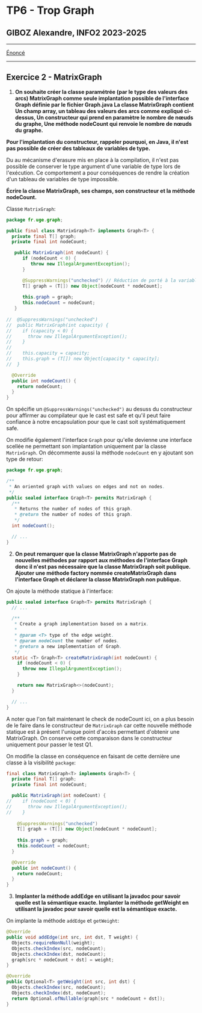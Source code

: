 # TP6 - Trop Graph
## GIBOZ Alexandre, INFO2 2023-2025
***

[Énoncé](https://www-igm.univ-mlv.fr/ens/IR/IR2/2023-2024/JavaAvance/td06.php)
***

## Exercice 2 - MatrixGraph

1. **On souhaite créer la classe paramétrée (par le type des valeurs des arcs) MatrixGraph comme seule implantation possible de l'interface Graph définie par le fichier Graph.java
   La classe MatrixGraph contient
   Un champ array, un tableau des valeurs des arcs comme expliqué ci-dessus,
   Un constructeur qui prend en paramètre le nombre de nœuds du graphe,
   Une méthode nodeCount qui renvoie le nombre de nœuds du graphe.**

**Pour l'implantation du constructeur, rappeler pourquoi, en Java, il n'est pas possible de créer des tableaux de variables de type.**

Du au mécanisme d'erasure mis en place à la compilation, il n'est pas possible de conserver le type argument d'une variable de type lors de l'exécution.
Ce comportement a pour conséquences de rendre la création d'un tableau de variables de type impossible.

**Écrire la classe MatrixGraph, ses champs, son constructeur et la méthode nodeCount.**

Classe `MatrixGraph`:
```java
package fr.uge.graph;

public final class MatrixGraph<T> implements Graph<T> {
  private final T[] graph;
  private final int nodeCount;

   public MatrixGraph(int nodeCount) {
      if (nodeCount < 0) {
         throw new IllegalArgumentException();
      }

      @SuppressWarnings("unchecked") // Réduction de porté à la variable locale 
      T[] graph = (T[]) new Object[nodeCount * nodeCount];
      
      this.graph = graph;
      this.nodeCount = nodeCount;
   }
   
//  @SuppressWarnings("unchecked")
//  public MatrixGraph(int capacity) {
//    if (capacity < 0) {
//      throw new IllegalArgumentException();
//    }
//
//    this.capacity = capacity;
//    this.graph = (T[]) new Object[capacity * capacity];
//  }

  @Override
  public int nodeCount() {
    return nodeCount;
  }
}
```

On spécifie un `@SuppressWarnings("unchecked")` au desuss du constructeur pour affirmer au compilateur que le cast est safe et qu'il peut faire confiance à
notre encapsulation pour que le cast soit systématiquement safe.

On modifie également l'interface `Graph` pour qu'elle devienne une interface scellée ne permettant son implantation uniquement 
par la classe `MatrixGraph`. On décommente aussi la méthode `nodeCount` en y ajoutant son type de retour:
```java
package fr.uge.graph;

/**
 * An oriented graph with values on edges and not on nodes.
 */
public sealed interface Graph<T> permits MatrixGraph {
  /**
   * Returns the number of nodes of this graph.
   * @return the number of nodes of this graph.
   */
  int nodeCount();

  // ...
}
```

2. **On peut remarquer que la classe MatrixGraph n'apporte pas de nouvelles méthodes par rapport aux méthodes de l'interface Graph donc il n'est pas nécessaire que la classe MatrixGraph soit publique.
   Ajouter une méthode factory nommée createMatrixGraph dans l'interface Graph et déclarer la classe MatrixGraph non publique.**

On ajoute la méthode statique à l'interface:
```java
public sealed interface Graph<T> permits MatrixGraph {
  // ...

  /**
   * Create a graph implementation based on a matrix.
   *
   * @param <T> type of the edge weight.
   * @param nodeCount the number of nodes.
   * @return a new implementation of Graph.
   */
  static <T> Graph<T> createMatrixGraph(int nodeCount) {
    if (nodeCount < 0) {
      throw new IllegalArgumentException();
    }

    return new MatrixGraph<>(nodeCount);
  }

  // ...
}
```

A noter que l'on fait maintenant le check de nodeCount ici, on a plus besoin de le faire dans le constructeur de `MatrixGraph` car cette nouvelle
méthode statique est à présent l'unique point d'accès permettant d'obtenir une MatrixGraph. On conserve cette comparaison dans le constructeur uniquement pour passer le test Q1.

On modifie la classe en conséquence en faisant de cette dernière une classe à la visibilité `package`:
```java
final class MatrixGraph<T> implements Graph<T> {
  private final T[] graph;
  private final int nodeCount;

  public MatrixGraph(int nodeCount) {
//    if (nodeCount < 0) {
//      throw new IllegalArgumentException();
//    }
    
    @SuppressWarnings("unchecked")
    T[] graph = (T[]) new Object[nodeCount * nodeCount];
    
    this.graph = graph;
    this.nodeCount = nodeCount;
  }

  @Override
  public int nodeCount() {
    return nodeCount;
  }
}
```

3. **Implanter la méthode addEdge en utilisant la javadoc pour savoir quelle est la sémantique exacte.
   Implanter la méthode getWeight en utilisant la javadoc pour savoir quelle est la sémantique exacte.**

On implante la méthode `addEdge` et `getWeight`:
```java
@Override
public void addEdge(int src, int dst, T weight) {
  Objects.requireNonNull(weight);
  Objects.checkIndex(src, nodeCount);
  Objects.checkIndex(dst, nodeCount);
  graph[src * nodeCount + dst] = weight;
}

@Override
public Optional<T> getWeight(int src, int dst) {
  Objects.checkIndex(src, nodeCount);
  Objects.checkIndex(dst, nodeCount);
  return Optional.ofNullable(graph[src * nodeCount + dst]);
}
```